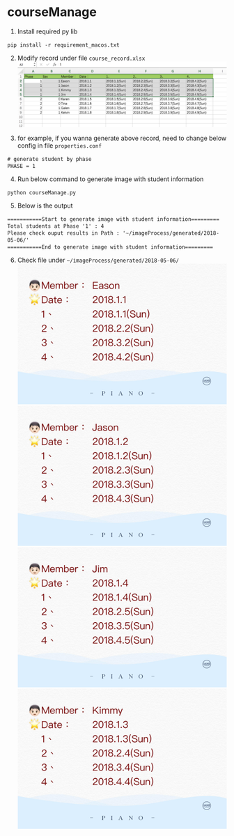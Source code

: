 # courseManage

1. Install required py lib

```
pip install -r requirement_macos.txt
```

2. Modify record under file `course_record.xlsx`
![](https://github.com/easonlau02/courseManage/blob/master/temp/excel_template.png "excel_template.png")

3. for example, if you wanna generate above record, need to change below config in file `properties.conf`
```
# generate student by phase
PHASE = 1
```

4. Run below command to generate image with student information

```
python courseManage.py
```

5. Below is the output
```
===========Start to generate image with student information=========
Total students at Phase '1' : 4
Please check ouput results in Path : '~/imageProcess/generated/2018-05-06/'
===========End to generate image with student information=========
```

6. Check file under `~/imageProcess/generated/2018-05-06/`
![Eason](https://github.com/easonlau02/courseManage/blob/master/temp/Eason.jpeg "Eason.jpeg")
![Jason](https://github.com/easonlau02/courseManage/blob/master/temp/Jason.jpeg "Jason.jpeg")
![Jim](https://github.com/easonlau02/courseManage/blob/master/temp/Jim.jpeg "Jim.jpeg")
![Kimmy](https://github.com/easonlau02/courseManage/blob/master/temp/Kimmy.jpeg "Kimmy.jpeg")
